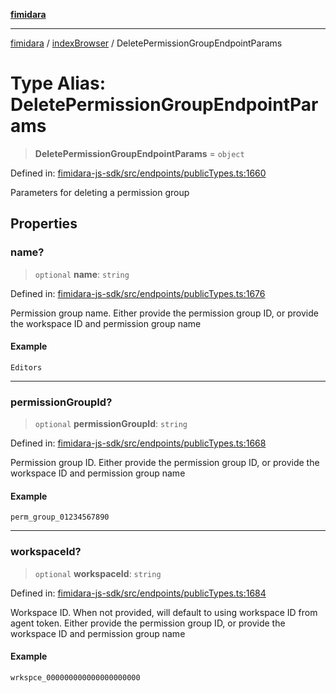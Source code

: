 [**fimidara**](../../README.md)

***

[fimidara](../../modules.md) / [indexBrowser](../README.md) / DeletePermissionGroupEndpointParams

# Type Alias: DeletePermissionGroupEndpointParams

> **DeletePermissionGroupEndpointParams** = `object`

Defined in: [fimidara-js-sdk/src/endpoints/publicTypes.ts:1660](https://github.com/softkave/fimidara/blob/feac071900ab8644442d355e5cb5db9df2f34600/fimidara-js-sdk/src/endpoints/publicTypes.ts#L1660)

Parameters for deleting a permission group

## Properties

### name?

> `optional` **name**: `string`

Defined in: [fimidara-js-sdk/src/endpoints/publicTypes.ts:1676](https://github.com/softkave/fimidara/blob/feac071900ab8644442d355e5cb5db9df2f34600/fimidara-js-sdk/src/endpoints/publicTypes.ts#L1676)

Permission group name. Either provide the permission group ID, or provide the workspace ID and permission group name

#### Example

```
Editors
```

***

### permissionGroupId?

> `optional` **permissionGroupId**: `string`

Defined in: [fimidara-js-sdk/src/endpoints/publicTypes.ts:1668](https://github.com/softkave/fimidara/blob/feac071900ab8644442d355e5cb5db9df2f34600/fimidara-js-sdk/src/endpoints/publicTypes.ts#L1668)

Permission group ID. Either provide the permission group ID, or provide the workspace ID and permission group name

#### Example

```
perm_group_01234567890
```

***

### workspaceId?

> `optional` **workspaceId**: `string`

Defined in: [fimidara-js-sdk/src/endpoints/publicTypes.ts:1684](https://github.com/softkave/fimidara/blob/feac071900ab8644442d355e5cb5db9df2f34600/fimidara-js-sdk/src/endpoints/publicTypes.ts#L1684)

Workspace ID. When not provided, will default to using workspace ID from agent token. Either provide the permission group ID, or provide the workspace ID and permission group name

#### Example

```
wrkspce_000000000000000000000
```
